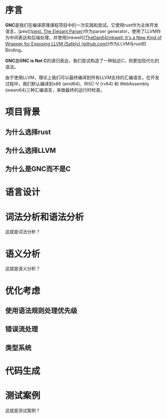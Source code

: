 





# 序言

**GNC**是我们在编译原理课程项目中的一次实践和尝试。它使用rust作为主体开发语言，[pest]([pest. The Elegant Parser](https://pest.rs/))作为parser generator，使用了LLVM作为中间表达和后端处理，并使用[inkwell]([TheDan64/inkwell: It's a New Kind of Wrapper for Exposing LLVM (Safely) (github.com)](https://github.com/TheDan64/inkwell))作为LLVM与rust的Binding。

**GNC**是**GNC is Not C**的递归表达，我们尝试构造了一种贴近C，但更加现代化的语法。

由于使用LLVM，理论上我们可以最终编译到所有LLVM支持的汇编语言。在开发过程中，我们默认编译到x86 (amd64)、RISC-V (rv64) 和 WebAssembly (wasm64)三种汇编语言，来做最终的运行时检查。



# 项目背景

## 为什么选择rust







## 为什么选择LLVM







## 为什么是GNC而不是C









# 语言设计















# 词法分析和语法分析



这就是词法分析？

# 语义分析

这就是语义分析？





# 优化考虑

## 使用语法规则处理优先级







## 错误流处理









## 类型系统





# 代码生成





# 测试案例

这就是测试案例？

